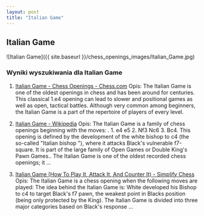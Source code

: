 ```yaml
---
layout: post
title: "Italian Game"
---
```


## Italian Game
![Italian Game]({{ site.baseurl }}/chess_openings_images/Italian_Game.jpg)

### Wyniki wyszukiwania dla Italian Game
1. [Italian Game - Chess Openings - Chess.com](https://www.chess.com/openings/Italian-Game)
   Opis: The Italian Game is one of the oldest openings in chess and has been around for centuries. This classical 1.e4 opening can lead to slower and positional games as well as open, tactical battles. Although very common among beginners, the Italian Game is a part of the repertoire of players of every level.

2. [Italian Game - Wikipedia](https://en.wikipedia.org/wiki/Italian_Game)
   Opis: The Italian Game is a family of chess openings beginning with the moves: . 1. e4 e5 2. Nf3 Nc6 3. Bc4. This opening is defined by the development of the white bishop to c4 (the so-called "Italian bishop "), where it attacks Black's vulnerable f7-square. It is part of the large family of Open Games or Double King's Pawn Games.. The Italian Game is one of the oldest recorded chess openings; it ...

3. [Italian Game (How To Play It, Attack It, And Counter It) - Simplify Chess](https://simplifychess.com/italian-game/index.html)
   Opis: The Italian Game is a chess opening when the following moves are played: The idea behind the Italian Game is: White developed his Bishop to c4 to target Black's f7 pawn, the weakest point in Blacks position (being only protected by the King). The Italian Game is divided into three major categories based on Black's response ...
